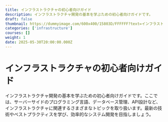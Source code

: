 ```yaml
---
title: インフラストラクチャの初心者向けガイド
description: インフラストラクチャ開発の基本を学ぶための初心者向けガイドです。
draft: false
thumbnail: https://dummyimage.com/600x400/15803D/FFFFFF?text=インフラストラクチャの初心者向けガイド
categories: ['infrastructure']
courses: []
weight: 1
date: 2025-05-30T20:00:00.000Z
---
```


# インフラストラクチャの初心者向けガイド

インフラストラクチャ開発の基本を学ぶための初心者向けガイドです。ここでは、サーバーサイドのプログラミング言語、データベース管理、API設計など、インフラストラクチャに関連するさまざまなトピックを取り扱います。最新の技術やベストプラクティスを学び、効率的なシステム開発を目指しましょう。
